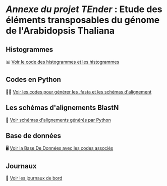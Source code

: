 # *Annexe du projet TEnder* : Etude des éléments transposables du génome de l'Arabidopsis Thaliana

## Histogrammes
📊 [Voir le code des histogrammes et les histogrammes](https://github.com/crakshay1/TEnder/tree/main/Histogrammes)

## Codes en Python
👨‍💻 [Voir les codes pour générer les .fasta et les schémas d'alignement](https://github.com/crakshay1/TEnder/tree/main/Python)

## Les schémas d'alignements BlastN
🧬 [Voir schémas d'alignements générés par Python](https://github.com/crakshay1/TEnder/tree/main/Alignements)

## Base de données
🖥️ [Voir la Base De Données avec les codes associés](https://github.com/crakshay1/TEnder/tree/main/BDD)

## Journaux
📝 [Voir les journaux de bord](https://github.com/crakshay1/TEnder/tree/main/Journaux)
